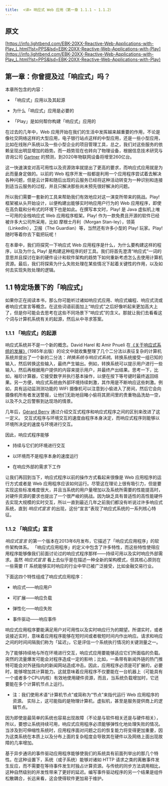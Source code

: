 ```yaml
---
title:  <译> 响应式 Web 应用（第一章 1.1.1 ~ 1.1.2）
---
```


## 原文

[https://info.lightbend.com/EBK-20XX-Reactive-Web-Applications-with-Play_L.html?lst=PPS&lsd=EBK-20XX-Reactive-Web-Applications-with-Play](https://info.lightbend.com/EBK-20XX-Reactive-Web-Applications-with-Play_L.html?lst=PPS&lsd=EBK-20XX-Reactive-Web-Applications-with-Play)

## 第一章：你曾提及过「响应式」吗？

本章所包含的内容：

- 「响应式」应用以及其起源

- 为什么「响应式」应用是必要的

- 「Play」是如何帮你构建「响应式」应用的

在过去的几年中，Web 应用开始在我们的生活中发挥越来越重要的作用，不论是像社交网络这样的大型应用，电子银行站点这样的中型应用，还是一些小型应用，比如在线账户系统以及一些小型企业的项目管理工具，总之，我们对这些服务的依赖呈现出明显增加的趋势。而一趋势现在也转向了物理设备，根据信息技术研究与咨询公司 [Gartner](www.gartner.com/newsroom/id/2636073) 的预测，到2020年物联网设备将增至260亿台。

这一快速演变对高可用性以及资源效率就提出了更高的要求，而响应式应用就是为此而量身定做的。以前的 Web 程序开发一般都是利用一个应用程序尝试着去解决各种问题，但是云计算和随后出现的云服务已经将这种活动转变为一种识别和连接到适当云服务的过程，并且只解决那些尚未预先很好解决的问题。

所以我们需要一套新的工具来帮助我们有效地应对这一演变所带来的挑战。Play! 框架被从头开始设计，以便构建出能够实时响应用户行为的 Web 应用程序，即使在高负载和分布式的环境下也是如此。在撰写本文时，Play! 是 Java 虚拟机上唯一可用的全栈响应式 Web 应用程序框架。Play! 作为一款免费且开源的软件已经被许多大公司所采用，比如 摩根士丹利（Morgan Stan-ley），领英（LinkedIn），卫报（The Guardian）等，当然还有许多小型的 Play! 玩家。Play! 随时等着你去下载把玩呢！

在本章中，我们将探究一下响应式 Web 应用程序是什么，为什么要构建这样的程序，以及为什么 Play! 是构建这种程序的好工具。我们将首先澄清“响应式”一词的意思并且探讨在新的硬件设计和软件架构的趋势下如何重新考虑怎么去使用计算机资源。最后，我们将探索为什么失败处理在某些情况下起着关键性的作用，以及如何去实现失败处理的逻辑。

## 1.1 特定场景下的「响应式」

如果你正在阅读本书，那么你可能听过诸如响应式应用、响应式编程、响应式流或者响应式宣言等概念。在这些词语前面加上“响应式”之后好像听起来更加高大上了，但是你可能会去思考在这些不同场景下“响应式”的含义。那就让我们去看看这个词与计算机系统有关的起源，然后从中寻求答案。

### 1.1.1 「响应式」的起源

响应式系统并不是一个新的概念。David Harel 和 Amir Pnueli 在[《关于响应式系统的发展》](http://mng.bz/p1n3)（1985年出版）的论文中就收集整理了几个二分法以表征复杂的计算机系统并提出了一个新的二分法：*转换系统与响应式系统*。转换系统接受一组已知的输入，然后转换这些输入，最终产生输出。例如，转换系统可以提示用户进行一些输入，然后再根据用户提供的内容来提示用户，并最终产出结果。思考一下，比如，袖珍计算器，它接受数字并执行基本操作，以便在按下等号键时最终返回结果。另一方便，响应式系统由外部环境持续刺激，其作用是不断响应这些刺激。例如，具有运动监测测功能的 WIFI 摄像机可以注意到小偷进入了房间，然后它会向摄像机所有者发送警报，让他们无助地目睹小偷将其房间里的贵重物品洗劫一空，以及不久之后警察到达现场的情景。

几年后，[Gérard Berry](https://hal.inria.fr/inria-00075494/document) 通过介绍交互式程序和响应式程序之间的区别来改进了这一定义。 交互式程序与环境交互的速度由程序本身决定，而响应式程序则能够以环境所决定的速度与环境进行交互。

因此，响应式程序能够

- 持续与它们的环境进行交互

- 以环境而不是程序本身的速度运行

- 在响应外部的需求下工作

让我们再回到当下，响应式程序以前的操作方式看起来很像是 Web 应用程序的运行方式或者是 Web 应用程序应该如何运行。尽管这在理论上很有吸引力，但是要实现这些标准难度很大，并且当系统的用户量增加以及系统所需要的性能提高时，对硬件资源的要求也提出了一个很严峻的挑战。因为缺乏具有普适性的高性能硬件去实现大规模的实时交互，所以一直到最近几年之前我们都没有听说过许多响应式系统，直到 *响应式宣言* 的出现，这份“宣言”表现了响应式系统的一系列核心特征。

### 1.1.2 「响应式」宣言

*响应式宣言* 的第一个版本在2013年6月发布，它描述了「响应式应用程序」的软件架构体系。 「响应式应用程序」的定义中包含了许多特性，而这些特性使得应用程序能够像我们前面讨论过的响应式程序那样——持续可用以及实时响应外部需求。虽然 *响应式宣言* 看上去似乎是在描述一种全新的架构模式，但其核心原则在一些需要 IT 系统能够实时响应的行业中早已被广泛接受，比如金融交易行业。

下面这四个特性组成了响应式应用程序：

- 响应式——响应用户

- 可扩展——响应负载

- 弹性化——响应失败

- 事件驱动——响应事件

响应式应用程序要能满足用户对可用性以及实时响应行为的期望。所谓实时，或者说接近实时，意味着应用程序能够在短时间或者极短时间内作出响应。请求和响应之间的时间间隔我们称为「延迟」，它是评估一个系统执行情况的关键测量之一。

为了能够持续地与所在环境进行交互，响应式应用要能够适应它们所面临的负载。突然的流量爆发可能会对程序造成一定的影响；比如，一条带有新闻外链的热门推特可能会对外链指向的新闻网站造成冲击。因此，应用程序必须是可扩展的，必要时，能够增加其计算能力。这就意味着应用程序不仅要能在一台机器上（可能具有一个或者多个CPU内核）有效地使用硬件资源，而且，当系统负载增加时，它还要能在多个计算机节点上运行。

- 注：我们使用术语“计算机节点”或简称为“节点”来指代运行 Web 应用程序的资源。 实际上，这可能指的是物理计算机，虚拟机，甚至是服务提供商上的逻辑节点。

因为即使是最简单的系统也容易出现故障（不论是与软件相关还是与硬件相关），所以，要想让系统持续可用，响应式应用程序必须能够弹性化地处理失败的情况。当涉及到可伸缩性系统时，应用程序面对问题之后的恢复能力将变得更加重要，因为这类系统在本质上以及分布上面的复杂程度会导致其在硬件以及网络上面出现故障的几率增加。

基于异步通讯的事件驱动应用程序能够使我们的系统具有前面列举出的那几个特性。在这种设置下，系统（或子系统）能够对诸如 HTTP 请求之类的离散事件发生反应，而不需要在等待事件发生时独占计算资源。与传统的同步方法调用相比，这种自然级别的并发性带来了更好的延迟。编写事件驱动程序的另一个结果是组件松散耦合，长远来看，这会使得软件更加易于维护。
